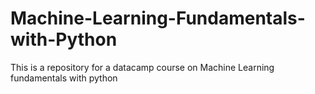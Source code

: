 # Machine-Learning-Fundamentals-with-Python
This is a repository for a datacamp course on Machine Learning fundamentals with python
